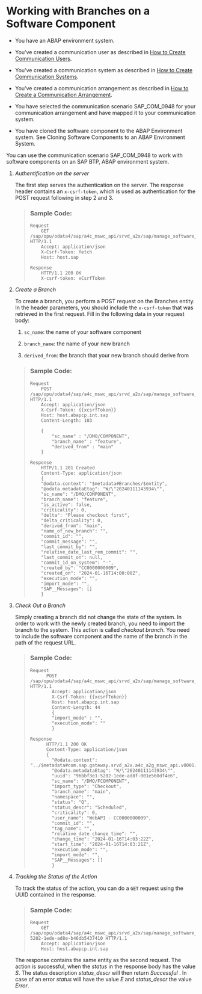 <!-- loio183b30acf6eb4525824ddaa7d7280156 -->

# Working with Branches on a Software Component

-   You have an ABAP environment system.

-   You’ve created a communication user as described in [How to Create Communication Users](https://help.sap.com/docs/btp/sap-business-technology-platform/how-to-create-communication-users?version=Cloud).

-   You’ve created a communication system as described in [How to Create Communication Systems](https://help.sap.com/docs/btp/sap-business-technology-platform/how-to-create-communication-systems?version=Cloud&q=how%20to%20create%20communication%20systems).

-   You’ve created a communication arrangement as described in [How to Create a Communication Arrangement](https://help.sap.com/docs/btp/sap-business-technology-platform/how-to-create-communication-arrangement?version=Cloud&q=how%20to%20create%20a%20communication%20arrangement).

-   You have selected the communication scenario SAP\_COM\_0948 for your communication arrangement and have mapped it to your communication system.

-   You have cloned the software component to the ABAP Environment system. See Cloning Software Components to an ABAP Environment System.


You can use the communication scenario SAP\_COM\_0948 to work with software components on an SAP BTP, ABAP environment system.

1.  *Authentification on the server*

    The first step serves the authentication on the server. The response header contains an `x-csrf-token`, which is used as authentication for the POST request following in step 2 and 3.

    > ### Sample Code:  
    > ```
    > Request
    >     GET /sap/opu/odata4/sap/a4c_mswc_api/srvd_a2x/sap/manage_software_components/0001 HTTP/1.1
    >     Accept: application/json
    >     X-Csrf-Token: fetch
    >     Host: host.sap
    > 
    > Response
    >     HTTP/1.1 200 OK
    >     X-csrf-token: xCsrfToken
    > 
    > ```

2.  *Create a Branch*

    To create a branch, you perform a POST request on the Branches entity. In the header parameters, you should include the `x-csrf-token` that was retrieved in the first request. Fill in the following data in your request body:

    1.  `sc_name`: the name of your software component

    2.  `branch_name`: the name of your new branch
    3.  `derived_from`: the branch that your new branch should derive from


    > ### Sample Code:  
    > ```
    > Request
    >     POST /sap/opu/odata4/sap/a4c_mswc_api/srvd_a2x/sap/manage_software_components/0001/Branches HTTP/1.1
    >     Accept: application/json
    >     X-Csrf-Token: {{xcsrfToken}}
    >     Host: host.abapcp.int.sap
    >     Content-Length: 103
    > 
    >     {
    >         "sc_name" : "/DMO/COMPONENT",
    >         "branch_name" : "feature",
    >         "derived_from" : "main"
    >     }
    > 
    > Response
    >     HTTP/1.1 201 Created
    >     Content-Type: application/json
    >     {
    >     "@odata.context": "$metadata#Branches/$entity",
    >     "@odata.metadataEtag": "W/\"20240111143934\"",
    >     "sc_name": "/DMO/COMPONENT",
    >     "branch_name": "feature",
    >     "is_active": false,
    >     "criticality": 0,
    >     "delta": "Please checkout first",
    >     "delta_criticality": 0,
    >     "derived_from": "main",
    >     "name_of_new_branch": "",
    >     "commit_id": "",
    >     "commit_message": "",
    >     "last_commit_by": "",
    >     "relative_date_last_rem_commit": "",
    >     "last_commit_on": null,
    >     "commit_id_on_system": "-",
    >     "created_by": "CC0000000009",
    >     "created_on": "2024-01-16T14:00:00Z",
    >     "execution_mode": "",
    >     "import_mode": "",
    >     "SAP__Messages": []
    >     }
    > 
    > ```

3.  *Check Out a Branch*

    Simply creating a branch did not change the state of the system. In order to work with the newly created branch, you need to import the branch to the system. This action is called *checkout branch*. You need to include the software component and the name of the branch in the path of the request URL.

    > ### Sample Code:  
    > ```
    > Request
    >       POST /sap/opu/odata4/sap/a4c_mswc_api/srvd_a2x/sap/manage_software_components/0001/Branches/%2FDMO%2FCOMPONENT/main/SAP__self.checkout_branch HTTP/1.1
    >         Accept: application/json
    >         X-Csrf-Token: {{xcsrfToken}}
    >         Host: host.abapcp.int.sap
    >         Content-Length: 44
    >         {
    >         "import_mode" : "",
    >         "execution_mode": ""
    >         }
    > 
    > Response
    >       HTTP/1.1 200 OK
    >       Content-Type: application/json
    >       {
    >         "@odata.context": "../$metadata#com.sap.gateway.srvd_a2x.a4c_a2g_mswc_api.v0001.ActionsType",
    >         "@odata.metadataEtag": "W/\"20240111143934\"",
    >         "uuid": "96bbf3e1-5202-1ede-ad8f-001e560df4e6",
    >         "sc_name": "/DMO/FCOMPONENT",
    >         "import_type": "Checkout",
    >         "branch_name": "main",
    >         "namespace": "",
    >         "status": "Q",
    >         "status_descr": "Scheduled",
    >         "criticality": 0,
    >         "user_name": "WebAPI - CC0000000009",
    >         "commit_id": "",
    >         "tag_name": "",
    >         "relative_date_change_time": "",
    >         "change_time": "2024-01-16T14:03:22Z",
    >         "start_time": "2024-01-16T14:03:21Z",
    >         "execution_mode": "",
    >         "import_mode": "",
    >         "SAP__Messages": []
    >         }
    > 
    > ```

4.  *Tracking the Status of the Action*

    To track the status of the action, you can do a `GET` request using the UUID contained in the response.

    > ### Sample Code:  
    > ```
    > Request
    >     GET /sap/opu/odata4/sap/a4c_mswc_api/srvd_a2x/sap/manage_software_components/0001/Actions/96bbf3e1-5202-1ede-ad8e-b46db5437410 HTTP/1.1
    >     Accept: application/json
    >     Host: host.abapcp.int.sap
    > 
    > ```

    The response contains the same entity as the second request. The action is successful, when the *status* in the response body has the value *S*. The status description *status\_descr* will then return *Successful* . In case of an error *status* will have the value *E* and *status\_descr* the value *Error*.


